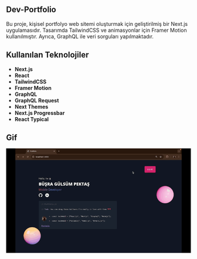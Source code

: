 ## Dev-Portfolio
 Bu proje, kişisel portfolyo web sitemi oluşturmak için geliştirilmiş bir Next.js uygulamasıdır. Tasarımda TailwindCSS ve animasyonlar için Framer Motion kullanılmıştır. Ayrıca, GraphQL ile veri sorguları yapılmaktadır.

## Kullanılan Teknolojiler

- **Next.js**
- **React**
- **TailwindCSS**
- **Framer Motion**
- **GraphQL**
- **GraphQL Request**
- **Next Themes**
- **Next.js Progressbar**
- **React Typical**

## Gif

![](./public/Zight%20Recording%202024-09-13%20at%2010.09.03%20PM.gif)

